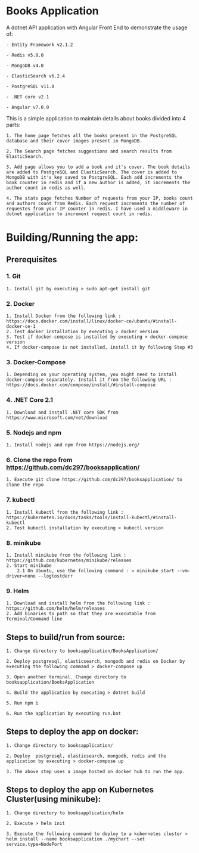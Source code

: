 # Books Application

A dotnet API application with Angular Front End to demonstrate the usage of:

    - Entity Framework v2.1.2

    - Redis v5.0.0

    - MongoDB v4.0

    - ElasticSearch v6.2.4

    - PostgreSQL v11.0

    - .NET core v2.1

    - Angular v7.0.0


This is a simple application to maintain details about books divided into 4 parts:

    1. The home page fetches all the books present in the PostgreSQL database and their cover images present in MongoDB.

    2. The Search page fetches suggestions and search results from ElasticSearch.

    3. Add page allows you to add a book and it's cover. The book details are added to PostgreSQL and ElasticSearch. The cover is added to MongoDB with it's key saved to PostgreSQL. Each add increments the book counter in redis and if a new author is added, it increments the author count in redis as well.

    4. The stats page fetches Number of requests from your IP, books count and authors count from Redis. Each request increments the number of requestes from your IP counter in redis. I have used a middleware in dotnet application to increment request count in redis.

# Building/Running the app:

## Prerequisites

### 1. Git

	1. Install git by executing > sudo apt-get install git
	
### 2. Docker

	1. Install Docker from the following link : https://docs.docker.com/install/linux/docker-ce/ubuntu/#install-docker-ce-1
	2. Test docker installation by executing > docker version
	3. Test if docker-compose is installed by executing > docker-compose version
	4. If docker-compose is not installed, install it by following Step #3

### 3. Docker-Compose

	1. Depending on your operating system, you might need to install docker-compose separately. Install it from the following URL : https://docs.docker.com/compose/install/#install-compose
	
### 4. .NET Core 2.1

	1. Download and install .NET core SDK from https://www.microsoft.com/net/download

### 5. Nodejs and npm

	1. Install nodejs and npm from https://nodejs.org/
	
### 6. Clone the repo from https://github.com/dc297/booksapplication/

	1. Execute git clone https://github.com/dc297/booksapplication/ to clone the repo

### 7. kubectl

	1. Install kubectl from the following link : https://kubernetes.io/docs/tasks/tools/install-kubectl/#install-kubectl
	2. Test kubectl installation by executing > kubectl version
	
### 8. minikube

	1. Install minikube from the following link : https://github.com/kubernetes/minikube/releases
	2. Start minikube
		2.1 On Ubuntu, use the following command : > minikube start --vm-driver=none --logtostderr
### 9. Helm

	1. Download and install helm from the following link : https://github.com/helm/helm/releases
	2. Add binaries to path so that they are executable from Terminal/Command line


## Steps to build/run from source:

	1. Change directory to booksapplication/BooksApplication/
	
	2. Deploy postgresql, elasticsearch, mongodb and redis on Docker by executing the following command > docker-compose up
	
	3. Open another terminal. Change directory to booksapplication/BooksApplication
	
	4. Build the application by executing > dotnet build 
	
	5. Run npm i
	
	6. Run the application by executing run.bat

## Steps to deploy the app on docker:

	1. Change directory to booksapplication/
	
	2. Deploy  postgresql, elasticsearch, mongodb, redis and the application by executing > docker-compose up
	
	3. The above step uses a image hosted on docker hub to run the app.

## Steps to deploy the app on Kubernetes Cluster(using minikube):

	1. Change directory to booksapplication/helm
	
	2. Execute > helm init
	
	3. Execute the following command to deploy to a kubernetes cluster > helm install --name booksapplication ./mychart --set service.type=NodePort

